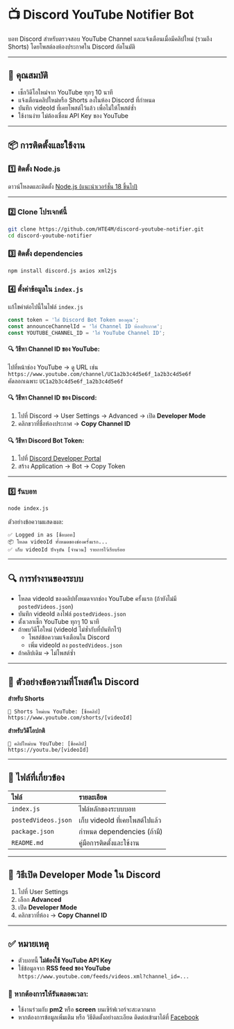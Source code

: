 
# 📺 Discord YouTube Notifier Bot

บอท Discord สำหรับตรวจสอบ YouTube Channel และแจ้งเตือนเมื่อมีคลิปใหม่ (รวมถึง Shorts) โดยโพสต์ลงห้องประกาศใน Discord อัตโนมัติ

---

## 📌 คุณสมบัติ

- เช็กวิดีโอใหม่จาก YouTube ทุกๆ 10 นาที
- แจ้งเตือนคลิปใหม่หรือ Shorts ลงในห้อง Discord ที่กำหนด
- บันทึก videoId ที่เคยโพสต์ไว้แล้ว เพื่อไม่ให้โพสต์ซ้ำ
- ใช้งานง่าย ไม่ต้องเชื่อม API Key ของ YouTube

---

## 📦 การติดตั้งและใช้งาน

### 1️⃣ ติดตั้ง Node.js

ดาวน์โหลดและติดตั้ง [Node.js (แนะนำเวอร์ชั่น 18 ขึ้นไป)](https://nodejs.org/)

---

### 2️⃣ Clone โปรเจกต์นี้

```bash
git clone https://github.com/HTE4M/discord-youtube-notifier.git
cd discord-youtube-notifier
```

### 3️⃣ ติดตั้ง dependencies

```bash
npm install discord.js axios xml2js
```

### 4️⃣ ตั้งค่าข้อมูลใน `index.js`

แก้ไขค่าต่อไปนี้ในไฟล์ `index.js`

```javascript
const token = 'ใส่ Discord Bot Token ของคุณ';
const announceChannelId = 'ใส่ Channel ID ห้องประกาศ';
const YOUTUBE_CHANNEL_ID = 'ใส่ YouTube Channel ID';
```

#### 🔍 วิธีหา Channel ID ของ YouTube:
ไปที่หน้าช่อง YouTube → ดู URL เช่น  
`https://www.youtube.com/channel/UC1a2b3c4d5e6f_1a2b3c4d5e6f`  
คัดลอกเฉพาะ `UC1a2b3c4d5e6f_1a2b3c4d5e6f`

#### 🔍 วิธีหา Channel ID ของ Discord:
1. ไปที่ Discord → User Settings → Advanced → เปิด **Developer Mode**
2. คลิกขวาที่ชื่อห้องประกาศ → **Copy Channel ID**

#### 🔍 วิธีหา Discord Bot Token:
1. ไปที่ [Discord Developer Portal](https://discord.com/developers/applications)
2. สร้าง Application → Bot → Copy Token

---

### 5️⃣ รันบอท

```bash
node index.js
```

ตัวอย่างข้อความแสดงผล:

```
✅ Logged in as [ชื่อบอท]
📦 โหลด videoId ทั้งหมดของช่องครั้งแรก...
✅ เก็บ videoId ปัจจุบัน [จำนวน] รายการไว้เรียบร้อย
```

---

## 🔍 การทำงานของระบบ

- โหลด videoId ของคลิปทั้งหมดจากช่อง YouTube ครั้งแรก (ถ้ายังไม่มี `postedVideos.json`)
- บันทึก videoId ลงไฟล์ `postedVideos.json`
- ตั้งเวลาเช็ก YouTube ทุกๆ 10 นาที
- ถ้าพบวิดีโอใหม่ (videoId ไม่ซ้ำกับที่บันทึกไว้)
  - โพสต์ข้อความแจ้งเตือนใน Discord
  - เพิ่ม videoId ลง `postedVideos.json`
- ถ้าคลิปเดิม → ไม่โพสต์ซ้ำ

---

## 📃 ตัวอย่างข้อความที่โพสต์ใน Discord

**สำหรับ Shorts**

```
📱 Shorts ใหม่บน YouTube: [ชื่อคลิป]
https://www.youtube.com/shorts/[videoId]
```

**สำหรับวิดีโอปกติ**

```
🎥 คลิปใหม่บน YouTube: [ชื่อคลิป]
https://youtu.be/[videoId]
```

---

## 📂 ไฟล์ที่เกี่ยวข้อง

| ไฟล์                  | รายละเอียด                          |
|:----------------------|:-------------------------------------|
| `index.js`             | ไฟล์หลักของระบบบอท                 |
| `postedVideos.json`    | เก็บ videoId ที่เคยโพสต์ไปแล้ว      |
| `package.json`         | กำหนด dependencies (ถ้ามี)         |
| `README.md`            | คู่มือการติดตั้งและใช้งาน           |

---

## 📌 วิธีเปิด Developer Mode ใน Discord

1. ไปที่ User Settings
2. เลือก **Advanced**
3. เปิด **Developer Mode**
4. คลิกขวาที่ห้อง → **Copy Channel ID**

---

## ✅ หมายเหตุ

- ตัวบอทนี้ **ไม่ต้องใช้ YouTube API Key**
- ใช้ข้อมูลจาก **RSS feed ของ YouTube**  
  `https://www.youtube.com/feeds/videos.xml?channel_id=...`

### 📌 หากต้องการให้รันตลอดเวลา:
- ใช้งานร่วมกับ **pm2** หรือ **screen** บนเซิร์ฟเวอร์จะสะดวกมาก
- หากต้องการข้อมูลเพิ่มเติม หรือ วิธีติดตั้งอย่างละเอียด ติดต่อเข้ามาได้ที่ [Facebook](https://www.facebook.com/AhnYoung.KPDA)
